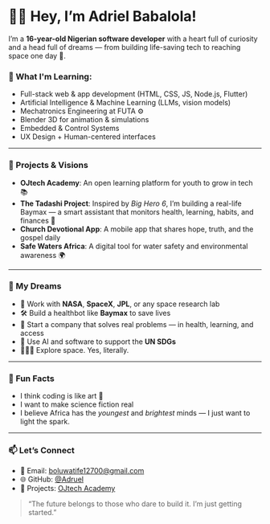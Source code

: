 # 👋🏽 Hey, I’m Adriel Babalola!

I’m a **16-year-old Nigerian software developer** with a heart full of curiosity and a head full of dreams — from building life-saving tech to reaching space one day 🚀.

### 🧠 What I'm Learning:
- Full-stack web & app development (HTML, CSS, JS, Node.js, Flutter)
- Artificial Intelligence & Machine Learning (LLMs, vision models)
- Mechatronics Engineering at FUTA ⚙️
- Blender 3D for animation & simulations
- Embedded & Control Systems
- UX Design + Human-centered interfaces

---

### 🚀 Projects & Visions

- **OJtech Academy**: An open learning platform for youth to grow in tech 📚
- **The Tadashi Project**: Inspired by *Big Hero 6*, I’m building a real-life Baymax — a smart assistant that monitors health, learning, habits, and finances 🤖
- **Church Devotional App**: A mobile app that shares hope, truth, and the gospel daily
- **Safe Waters Africa**: A digital tool for water safety and environmental awareness 🌍

---

### 🎯 My Dreams

- 🌌 Work with **NASA**, **SpaceX**, **JPL**, or any space research lab
- 🛠️ Build a healthbot like **Baymax** to save lives
- 🚀 Start a company that solves real problems — in health, learning, and access
- 🌱 Use AI and software to support the **UN SDGs**
- 👨🏽‍🚀 Explore space. Yes, literally.

---

### 🧩 Fun Facts

- I think coding is like art 🎨
- I want to make science fiction real
- I believe Africa has the *youngest* and *brightest* minds — I just want to light the spark.

---

### 📫 Let’s Connect

- 📧 Email: boluwatife12700@gmail.com
- 🌐 GitHub: [@Adruel](https://github.com/adriel-babalola)
- 🔭 Projects: [OJtech Academy](https://boluwatife127.github.io/OJ-Tech-Academy-V1.0/lms.html)

> “The future belongs to those who dare to build it. I’m just getting started.”
